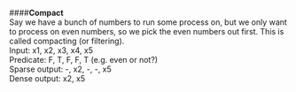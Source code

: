 ####**Compact**  
Say we have a bunch of numbers to run some process on, but we only want to process on even numbers, so we pick the even numbers out first. This is called compacting (or filtering).  
Input: x1, x2, x3, x4, x5  
Predicate: F, T, F, F, T (e.g. even or not?)  
Sparse output: -, x2, -, -, x5  
Dense output: x2, x5
